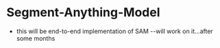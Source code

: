 # Segment-Anything-Model

- this will be end-to-end implementation of SAM
--will work on it...after some months
